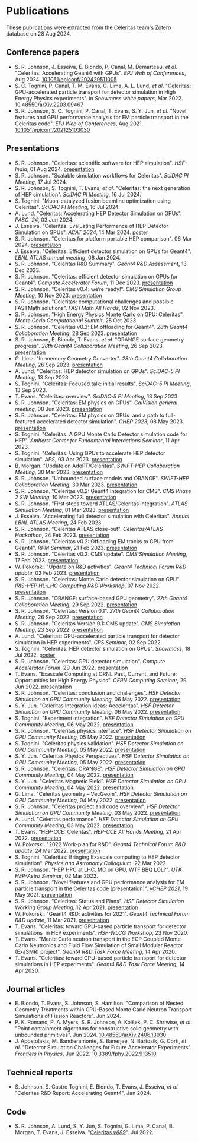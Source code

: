 <!--
NOTE: this page is generated automatically from
https://github.com/celeritas-project/celeritas/tree/doc/gh-pages-base/scripts/generate-pubs.py
-->
# Publications

These publications were extracted from the Celeritas team's Zotero database
on 28 Aug 2024.

## Conference papers

- S. R. Johnson, J. Esseiva, E. Biondo, P. Canal, M. Demarteau, *et al*. "Celeritas: Accelerating Geant4 with GPUs". *EPJ Web of Conferences*, Aug 2024. [10.1051/epjconf/202429511005](https://doi.org/10.1051/epjconf/202429511005)
- S. C. Tognini, P. Canal, T. M. Evans, G. Lima, A. L. Lund, *et al*. "Celeritas: GPU-accelerated particle transport for detector simulation in High Energy Physics experiments". in *Snowmass white papers*, Mar 2022. [10.48550/arXiv.2203.09467](https://doi.org/10.48550/arXiv.2203.09467)
- S. R. Johnson, S. C. Tognini, P. Canal, T. Evans, S. Y. Jun, *et al*. "Novel features and GPU performance analysis for EM particle transport in the Celeritas code". *EPJ Web of Conferences*, Aug 2021. [10.1051/epjconf/202125103030](https://doi.org/10.1051/epjconf/202125103030)

## Presentations

- S. R. Johnson. "Celeritas: scientific software for HEP simulation". *HSF-India*, 01 Aug 2024. [presentation](https://indico.cern.ch/event/1443576/contributions/6075670/attachments/2906811/5099258/celeritas-software.pdf)
- S. R. Johnson. "Scalable simulation workflows for Celeritas". *SciDAC PI Meeting*, 17 Jul 2024.
- S. R. Johnson, S. Tognini, T. Evans, *et al*. "Celeritas: the next generation of HEP simulation". *SciDAC PI Meeting*, 16 Jul 2024.
- S. Tognini. "Muon-catalyzed fusion beamline optimization using Celeritas". *SciDAC PI Meeting*, 16 Jul 2024.
- A. Lund. "Celeritas: Accelerating HEP Detector Simulation on GPUs". *PASC '24*, 03 Jun 2024.
- J. Esseiva. "Celeritas: Evaluating Performance of HEP Detector Simulation on GPUs". *ACAT 2024*, 14 Mar 2024. [poster](https://indico.cern.ch/event/1330797/contributions/5796653/attachments/2818102/4920368/acat24.pdf)
- S. R. Johnson. "Celeritas for platform portable HEP comparison". 06 Mar 2024. [presentation](https://indico.cern.ch/event/1299569/)
- J. Esseiva. "Celeritas: Efficient detector simulation on GPUs for Geant4". *LBNL ATLAS annual meeting*, 08 Jan 2024.
- S. R. Johnson. "Celeritas R&D Summary". *Geant4 R&D Assessment*, 13 Dec 2023.
- S. R. Johnson. "Celeritas: efficient detector simulation on GPUs for Geant4". *Compute Accelerator Forum*, 11 Dec 2023. [presentation](https://indico.cern.ch/event/1264303/contributions/5309868/attachments/2768764/4824731/caf-seminar.pdf)
- S. R. Johnson. "Celeritas v0.4: we’re ready!". *CMS Simulation Group Meeting*, 10 Nov 2023. [presentation](https://indico.cern.ch/event/1344583/contributions/5666830/attachments/2750423/4787039/Celeritas-update.pdf)
- S. R. Johnson. "Celeritas: computational challenges and possible FASTMath solutions". *FASTMath All Hands*, 02 Nov 2023.
- S. R. Johnson. "High Energy Physics  Monte Carlo on GPU: Celeritas". *Monte Carlo Computational Summit*, 25 Oct 2023.
- S. R. Johnson. "Celeritas v0.3: EM offloading for Geant4". *28th Geant4 Collaboration Meeting*, 28 Sep 2023. [presentation](https://indico.cern.ch/event/1307331/contributions/5579735/)
- S. R. Johnson, E. Biondo, T. Evans, *et al*. "ORANGE surface geometry progress". *28th Geant4 Collaboration Meeting*, 26 Sep 2023. [presentation](https://indico.cern.ch/event/1307331/contributions/5542557/)
- G. Lima. "In-memory Geometry Converter". *28th Geant4 Collaboration Meeting*, 26 Sep 2023. [presentation](https://indico.cern.ch/event/1307331/contributions/5542808/)
- A. Lund. "Celeritas: HEP detector simulation on GPUs". *SciDAC-5 PI Meeting*, 13 Sep 2023.
- S. Tognini. "Celeritas: Focused talk: initial results". *SciDAC-5 PI Meeting*, 13 Sep 2023.
- T. Evans. "Celeritas: overview". *SciDAC-5 PI Meeting*, 13 Sep 2023.
- S. R. Johnson. "Celeritas: EM physics on GPUs". *CalVision general meeting*, 08 Jun 2023. [presentation](https://indico.fnal.gov/event/59490/)
- S. R. Johnson. "Celeritas: EM physics on GPUs  and a path to full-featured accelerated detector simulation". *CHEP 2023*, 08 May 2023. [presentation](https://indico.jlab.org/event/459/contributions/11818/attachments/9324/13745/srj-chep.pdf)
- S. Tognini. "Celeritas: A GPU Monte Carlo Detector simulation code for HEP". *Amherst Center for Fundamental Interactions Seminar*, 11 Apr 2023.
- S. Tognini. "Celeritas: Using GPUs to accelerate HEP detector simulation". *APS*, 03 Apr 2023. [presentation](https://meetings.aps.org/Meeting/APR24/Session/D14.6)
- B. Morgan. "Update on AdePT/Celeritas". *SWIFT-HEP Collaboration Meeting*, 30 Mar 2023. [presentation](https://indico.cern.ch/event/1215829/contributions/5306565/)
- S. R. Johnson. "Unbounded surface models and ORANGE". *SWIFT-HEP Collaboration Meeting*, 30 Mar 2023. [presentation](https://indico.cern.ch/event/1215829/contributions/5306568/)
- S. R. Johnson. "Celeritas v0.2: Geant4 Integration for CMS". *CMS Phase 2 SW Meeting*, 10 Mar 2023. [presentation](https://indico.cern.ch/event/1247039/#16-celeritas-project)
- S. R. Johnson. "First steps toward ATLAS/Celeritas integration". *ATLAS Simulation Meeting*, 01 Mar 2023. [presentation](https://indico.cern.ch/event/1257309/)
- J. Esseiva. "Accelerating full detector simulation with Celeritas". *Annual LBNL ATLAS Meeting*, 24 Feb 2023.
- S. R. Johnson. "Celeritas ATLAS close-out". *Celeritas/ATLAS Hackathon*, 24 Feb 2023. [presentation](https://indico.cern.ch/event/1257763/)
- S. R. Johnson. "Celeritas v0.2: Offloading EM tracks to GPU from Geant4". *RPM Seminar*, 21 Feb 2023. [presentation](https://rpm.physics.lbl.gov/event/speaker-seth-r-johnson-ornl-tittle-celeritas-v0-2-a-new-monte-carlo-particle-transport-code-for-detector-simulation-on-gpus/)
- S. R. Johnson. "Celeritas v0.2: CMS update". *CMS Simulation Meeting*, 17 Feb 2023. [presentation](https://indico.cern.ch/event/1254081/#52-the-celeritas-project-repor)
- W. Pokorski. "Update on R&D activities". *Geant4 Technical Forum R&D update*, 02 Feb 2023. [presentation](https://indico.cern.ch/event/1232331/contributions/5224862/)
- S. R. Johnson. "Celeritas: Monte Carlo detector simulation on GPU". *IRIS-HEP HL-LHC Computing R&D Workshop*, 07 Nov 2022. [presentation](https://indico.cern.ch/event/1203733/timetable/#34-celeritas)
- S. R. Johnson. "ORANGE: surface-based GPU geometry". *27th Geant4 Collaboration Meeting*, 29 Sep 2022. [presentation](https://indico.cern.ch/event/1156193/contributions/5039367/)
- S. R. Johnson. "Celeritas: Version 0.1". *27th Geant4 Collaboration Meeting*, 26 Sep 2022. [presentation](https://indico.cern.ch/event/1156193/contributions/5053276/)
- S. R. Johnson. "Celeritas Version 0.1: CMS update". *CMS Simulation Meeting*, 23 Sep 2022. [presentation](https://indico.cern.ch/event/1197830/#116-progress-of-the-celeritas)
- A. Lund. "Celeritas: GPU-accelerated particle transport for detector simulation in HEP experiments". *CPS Seminar*, 02 Sep 2022.
- S. Tognini. "Celeritas: HEP detector simulation on GPUs". *Snowmass*, 18 Jul 2022. [poster](https://indico.fnal.gov/event/22303/sessions/20790/#20220718)
- S. R. Johnson. "Celeritas: GPU detector simulation". *Compute Accelerator Forum*, 29 Jun 2022. [presentation](https://indico.cern.ch/event/1160438/)
- T. Evans. "Exascale Computing at ORNL Past, Current, and Future: Opportunities for High Energy Physics". *CERN Computing Seminar*, 29 Jun 2022. [presentation](https://indico.cern.ch/event/1175052/)
- S. R. Johnson. "Celeritas: conclusion and challenges". *HSF Detector Simulation on GPU Community Meeting*, 06 May 2022. [presentation](https://indico.cern.ch/event/1123314/)
- S. Y. Jun. "Celeritas integration ideas: Acceleritas". *HSF Detector Simulation on GPU Community Meeting*, 06 May 2022. [presentation](https://indico.cern.ch/event/1123314/)
- S. Tognini. "Experiment integration". *HSF Detector Simulation on GPU Community Meeting*, 06 May 2022. [presentation](https://indico.cern.ch/event/1123314/)
- S. R. Johnson. "Celeritas physics interface". *HSF Detector Simulation on GPU Community Meeting*, 05 May 2022. [presentation](https://indico.cern.ch/event/1123314/)
- S. Tognini. "Celeritas physics validation". *HSF Detector Simulation on GPU Community Meeting*, 05 May 2022. [presentation](https://indico.cern.ch/event/1123314/)
- S. Y. Jun. "Celeritas Physics Perspectives". *HSF Detector Simulation on GPU Community Meeting*, 05 May 2022. [presentation](https://indico.cern.ch/event/1123314/)
- S. R. Johnson. "Celeritas: ORANGE". *HSF Detector Simulation on GPU Community Meeting*, 04 May 2022. [presentation](https://indico.cern.ch/event/1123314/)
- S. Y. Jun. "Celeritas Magnetic Field". *HSF Detector Simulation on GPU Community Meeting*, 04 May 2022. [presentation](https://indico.cern.ch/event/1123314/)
- G. Lima. "Celeritas geometry – VecGeom". *HSF Detector Simulation on GPU Community Meeting*, 04 May 2022. [presentation](https://indico.cern.ch/event/1123314/)
- S. R. Johnson. "Celeritas project and code overview". *HSF Detector Simulation on GPU Community Meeting*, 03 May 2022. [presentation](https://indico.cern.ch/event/1123314/)
- A. Lund. "Celeritas performance". *HSF Detector Simulation on GPU Community Meeting*, 03 May 2022. [presentation](https://indico.cern.ch/event/1123314/)
- T. Evans. "HEP-CCE: Celeritas". *HEP-CCE All Hands Meeting*, 21 Apr 2022. [presentation](https://indico.fnal.gov/event/53750/contributions/239772/)
- W. Pokorski. "2022 Work-plan for R&D". *Geant4 Technical Forum R&D update*, 24 Mar 2022. [presentation](https://indico.cern.ch/event/1139613/contributions/4788825/)
- S. Tognini. "Celeritas: Bringing Exascale computing to HEP detector simulation". *Physics and Astronomy Colloquium*, 22 Mar 2022.
- S. R. Johnson. "HEP HPC at LHC, MC on GPU, WTF BBQ LOL?". *UTK HEP-Astro Seminar*, 02 Mar 2022.
- S. R. Johnson. "Novel features and GPU performance analysis for EM particle transport in the Celeritas code [presentation]". *vCHEP 2021*, 19 May 2021. [presentation](https://indico.cern.ch/event/948465/contributions/4324114/)
- S. R. Johnson. "Celeritas: Status and Plans". *HSF Detector Simulation Working Group Meeting*, 12 Apr 2021. [presentation](https://indico.cern.ch/event/1019940/#4-celeritas-status-plans)
- W. Pokorski. "Geant4 R&D: activities for 2021". *Geant4 Technical Forum R&D update*, 11 Mar 2021. [presentation](https://indico.cern.ch/event/1011728/contributions/4252276/)
- T. Evans. "Celeritas: toward GPU-based particle transport for detector simulations  in HEP experiments". *HSF-WLCG Workshop*, 23 Nov 2020.
- T. Evans. "Monte Carlo neutron transport in the ECP Coupled Monte Carlo Neutronics and Fluid Flow Simulation of Small Modular Reactor (ExaSMR) project". *Geant4 R&D Task Force Meeting*, 14 Apr 2020.
- T. Evans. "Celeritas: toward GPU-based particle transport for detector simulations in HEP experiments". *Geant4 R&D Task Force Meeting*, 14 Apr 2020.

## Journal articles

- E. Biondo, T. Evans, S. Johnson, S. Hamilton. "Comparison of Nested Geometry Treatments within GPU-Based Monte Carlo Neutron Transport Simulations of Fission Reactors". Jun 2024.
- P. K. Romano, P. A. Myers, S. R. Johnson, A. Kolšek, P. C. Shriwise, *et al*. "Point containment algorithms for constructive solid geometry with unbounded primitives". Jun 2024. [10.48550/arXiv.2406.13030](https://doi.org/10.48550/arXiv.2406.13030)
- J. Apostolakis, M. Bandieramonte, S. Banerjee, N. Bartosik, G. Corti, *et al*. "Detector Simulation Challenges for Future Accelerator Experiments". *Frontiers in Physics*, Jun 2022. [10.3389/fphy.2022.913510](https://doi.org/10.3389/fphy.2022.913510)

## Technical reports

- S. Johnson, S. Castro Tognini, E. Biondo, T. Evans, J. Esseiva, *et al*. "Celeritas R&D Report: Accelerating Geant4". Jan 2024.

## Code

- S. R. Johnson, A. Lund, S. Y. Jun, S. Tognini, G. Lima, P. Canal, B. Morgan, T. Evans, J. Esseiva. "[Celeritas *v889*](https://doi.org/10.11578/dc.20221011.1)". Jul 2022.
